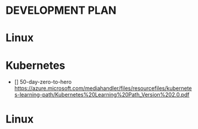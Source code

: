 # DEVELOPMENT PLAN
# Linux

# Kubernetes
- [] 50-day-zero-to-hero https://azure.microsoft.com/mediahandler/files/resourcefiles/kubernetes-learning-path/Kubernetes%20Learning%20Path_Version%202.0.pdf

# Linux

